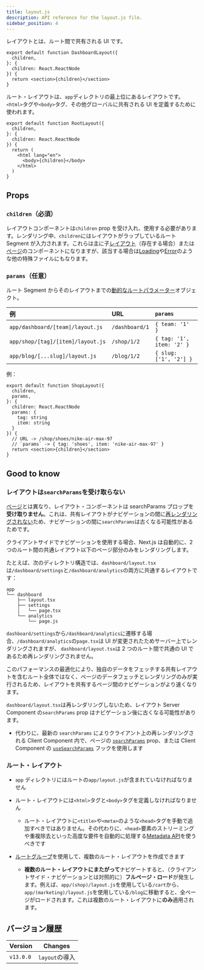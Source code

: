 ```yaml
---
title: layout.js
description: API reference for the layout.js file.
sidebar_position: 4
---
```


レイアウトとは、ルート間で共有される UI です。

```tsx title="app/dashboard/layout.tsx"
export default function DashboardLayout({
  children,
}: {
  children: React.ReactNode
}) {
  return <section>{children}</section>
}
```

ルート・レイアウトは、`app`ディレクトリの最上位にあるレイアウトです。`<html>`タグや`<body>`タグ、その他グローバルに共有される UI を定義するために使われます。

```tsx title="app/layout.tsx"
export default function RootLayout({
  children,
}: {
  children: React.ReactNode
}) {
  return (
    <html lang="en">
      <body>{children}</body>
    </html>
  )
}
```

## Props

### `children`（必須）

レイアウトコンポーネントは`children` prop を受け入れ、使用する必要があります。レンダリング中、`children`にはレイアウトがラップしているルート Segment が入力されます。これらは主に子[レイアウト](/docs/app-router/building-your-application/routing/pages-and-layouts#ページ)（存在する場合）または[ページ](/docs/app-router/building-your-application/routing/pages-and-layouts#ページ)のコンポーネントになりますが、該当する場合は[Loading](/docs/app-router/building-your-application/routing/loading-ui-and-streaming)や[Error](/docs/app-router/building-your-application/routing/error-handling)のような他の特殊ファイルにもなります。

### `params`（任意）

ルート Segment からそのレイアウトまでの[動的なルートパラメーター](/docs/app-router/building-your-application/routing/dynamic-routes)オブジェクト。

| 例                                | URL            | `params`                  |
| :-------------------------------- | :------------- | :------------------------ |
| `app/dashboard/[team]/layout.js`  | `/dashboard/1` | `{ team: '1' }`           |
| `app/shop/[tag]/[item]/layout.js` | `/shop/1/2`    | `{ tag: '1', item: '2' }` |
| `app/blog/[...slug]/layout.js`    | `/blog/1/2`    | `{ slug: ['1', '2'] }`    |

例：

```tsx title="app/shop/[item]/layout.tsx"
export default function ShopLayout({
  children,
  params,
}: {
  children: React.ReactNode
  params: {
    tag: string
    item: string
  }
}) {
  // URL -> /shop/shoes/nike-air-max-97
  // `params` -> { tag: 'shoes', item: 'nike-air-max-97' }
  return <section>{children}</section>
}
```

## Good to know

### レイアウトは`searchParams`を受け取らない

[ページ](/docs/app-router/api-reference/file-conventions/page)とは異なり、レイアウト・コンポーネントは searchParams プロップを**受け取りません**。これは、共有レイアウトがナビゲーションの間に[再レンダリングされない](/docs/app-router/building-your-application/routing/linking-and-navigating#3-partial-rendering)ため、ナビゲーションの間に`searchParams`は古くなる可能性があるためです。

クライアントサイドでナビゲーションを使用する場合、Next.js は自動的に、2 つのルート間の共通レイアウト以下のページ部分のみをレンダリングします。

たとえば、次のディレクトリ構造では、`dashboard/layout.tsx`は`/dashboard/settings`と`/dashboard/analytics`の両方に共通するレイアウトです：

```
app
└── dashboard
    ├── layout.tsx
    ├── settings
    │   └── page.tsx
    └── analytics
        └── page.js
```

<!-- textlint-disable -->

`dashboard/settings`から`/dashboard/analytics`に遷移する場合、`/dashboard/analytics`の`page.tsx`は UI が変更されたためサーバー上でレンダリングされますが、 `dashboard/layout.tsx`は 2 つのルート間で共通の UI であるため再レンダリングされません。

<!-- textlint-enable -->

<!-- textlint-disable -->

このパフォーマンスの最適化により、独自のデータをフェッチする共有レイアウトを含むルート全体ではなく、ページのデータフェッチとレンダリングのみが実行されるため、レイアウトを共有するページ間のナビゲーションがより速くなります。

<!-- textlint-enable -->

`dashboard/layout.tsx`は再レンダリングしないため、レイアウト Server Component の`searchParams` prop はナビゲーション後に古くなる可能性があります。

<!-- textlint-disable -->

- 代わりに、最新の `searchParams` によりクライアント上の再レンダリングされる Client Component 内で、ページの [`searchParams`](/docs/app-router/api-reference/file-conventions/page#searchparams任意) prop、または Client Component の [`useSearchParams`](/docs/app-router/api-reference/functions/use-search-params) フックを使用します
<!-- textlint-enable -->

### ルート・レイアウト

- `app` ディレクトリにはルートの`app/layout.js`が含まれていなければなりません
- ルート・レイアウトには`<html>`タグと`<body>`タグを定義しなければなりません

  - ルート・レイアウトに`<title>`や`<meta>`のような`<head>`タグを手動で追加すべきではありません。その代わりに、`<head>`要素のストリーミングや重複除去といった高度な要件を自動的に処理する[Metadata API](/docs/app-router/api-reference/functions/generate-metadata)を使うべきです

- [ルートグループ](/docs/app-router/building-your-application/routing/route-groups)を使用して、複数のルート・レイアウトを作成できます
  - **複数のルート・レイアウトにまたがって**ナビゲートすると、（クライアントサイド・ナビゲーションとは対照的に）**フルページ・ロード**が発生します。例えば、`app/(shop)/layout.js`を使用している`/cart`から、`app/(marketing)/layout.js`を使用している`/blog`に移動すると、全ページがロードされます。これは複数のルート・レイアウトに**のみ**適用されます。

## バージョン履歴

| Version   | Changes        |
| --------- | -------------- |
| `v13.0.0` | `layout`の導入 |
